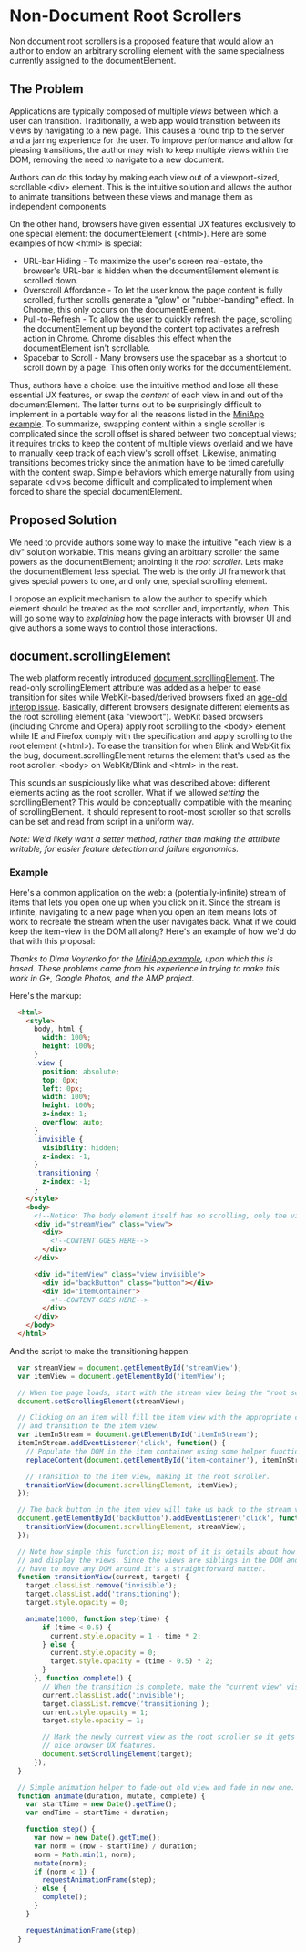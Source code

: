 # Non-Document Root Scrollers

Non document root scrollers is a proposed feature that would allow an author to
endow an arbitrary scrolling element with the same specialness currently
assigned to the documentElement.

## The Problem

Applications are typically composed of multiple *views* between which a user can
transition. Traditionally, a web app would transition between its views by
navigating to a new page. This causes a round trip to the server and a jarring
experience for the user. To improve performance and allow for pleasing
transitions, the author may wish to keep multiple views within the DOM,
removing the need to navigate to a new document.

Authors can do this today by making each view out of a viewport-sized,
scrollable &lt;div> element. This is the intuitive solution and allows the
author to animate transitions between these views and manage them as independent
components.

On the other hand, browsers have given essential UX features exclusively to one
special element: the documentElement (&lt;html>). Here are some examples of how
&lt;html> is special:

  * URL-bar Hiding - To maximize the user's screen real-estate, the browser's
    URL-bar is hidden when the documentElement element is scrolled down.
  * Overscroll Affordance - To let the user know the page content is fully
    scrolled, further scrolls generate a "glow" or "rubber-banding" effect. In
    Chrome, this only occurs on the documentElement.
  * Pull-to-Refresh - To allow the user to quickly refresh the page, scrolling
    the documentElement up beyond the content top activates a refresh action
    in Chrome. Chrome disables this effect when the documentElement isn't
    scrollable.
  * Spacebar to Scroll - Many browsers use the spacebar as a shortcut to
    scroll down by a page. This often only works for the documentElement.

Thus, authors have a choice: use the intuitive method and lose all these
essential UX features, or swap the *content* of each view in and out of the
documentElement. The latter turns out to be surprisingly difficult to
implement in a portable way for all the reasons listed in the
[MiniApp example](https://docs.google.com/document/d/11kwtjxXelqsIELtHfXDWLWVPrdGJGdy4yvHu-2mGyn4/edit#heading=h.kho1ejnoqhs7).
To summarize, swapping content within a single scroller is complicated since
the scroll offset is shared between two conceptual views; it requires tricks to
keep the content of multiple views overlaid and we have to manually keep track
of each view's scroll offset. Likewise, animating transitions becomes tricky
since the animation have to be timed carefully with the content swap. Simple
behaviors which emerge naturally from using separate &lt;div>s become difficult
and complicated to implement when forced to share the special documentElement.

## Proposed Solution



We need to provide authors some way to make the intuitive "each view is a div"
solution workable. This means giving an arbitrary scroller the same powers as
the documentElement; anointing it the *root scroller*. Lets make the documentElement
less special. The web is the only UI framework that gives special powers to one, and
only one, special scrolling element.

I propose an explicit mechanism to allow the author to specify which element should
be treated as the root scroller and, importantly, *when*. This will go some way to
*explaining* how the page interacts with browser UI and give authors a some ways to
control those interactions.

## document.scrollingElement

The web platform recently introduced
[document.scrollingElement](https://drafts.csswg.org/cssom-view/#dom-document-scrollingelement).
The read-only scrollingElement attribute was added as a helper to ease
transition for sites while WebKit-based/derived browsers fixed an
[age-old interop issue](https://dev.opera.com/articles/fixing-the-scrolltop-bug/).
Basically, different browsers designate different elements as the root
scrolling element (aka "viewport"). WebKit based browsers (including Chrome
and Opera) apply root scrolling to the &lt;body> element while IE and Firefox
comply with the specification and apply scrolling to the root element (&lt;html>).
To ease the transition for when Blink and WebKit fix the bug, document.scrollingElement
returns the element that's used as the root scroller: &lt;body> on WebKit/Blink
and &lt;html> in the rest.

This sounds an suspiciously like what was described above: different elements
acting as the root scroller. What if we allowed *setting* the scrollingElement?
This would be conceptually compatible with the meaning of scrollingElement. It
should represent to root-most scroller so that scrolls can be set and read from
script in a uniform way.

*Note: We'd likely want a setter method, rather than making the attribute
writable, for easier feature detection and failure ergonomics.*

### Example

Here's a common application on the web: a (potentially-infinite) stream of items
that lets you open one up when you click on it. Since the stream is infinite,
navigating to a new page when you open an item means lots of work to recreate the
stream when the user navigates back. What if we could keep the item-view in the
DOM all along? Here's an example of how we'd do that with this proposal:

*Thanks to Dima Voytenko for the 
[MiniApp example](https://docs.google.com/document/d/11kwtjxXelqsIELtHfXDWLWVPrdGJGdy4yvHu-2mGyn4/edit#heading=h.kho1ejnoqhs7),
upon which this is based. These problems came from his experience in trying to make
this work in G+, Google Photos, and the AMP project.*

Here's the markup:

```html
  <html>
    <style>
      body, html {
        width: 100%;
        height: 100%;
      }
      .view {
        position: absolute;
        top: 0px;
        left: 0px;
        width: 100%;
        height: 100%;
        z-index: 1;
        overflow: auto;
      }
      .invisible {
        visibility: hidden;
        z-index: -1;
      }
      .transitioning {
        z-index: -1;
      }
    </style>
    <body>
      <!--Notice: The body element itself has no scrolling, only the views scroll-->
      <div id="streamView" class="view">
        <div>
          <!--CONTENT GOES HERE-->
        </div>
      </div>

      <div id="itemView" class="view invisible">
        <div id="backButton" class="button"></div>
        <div id="itemContainer">
          <!--CONTENT GOES HERE-->
        </div>
      </div>
    </body>
  </html>
```

And the script to make the transitioning happen:

```javascript
  var streamView = document.getElementById('streamView');
  var itemView = document.getElementById('itemView');

  // When the page loads, start with the stream view being the "root scroller".
  document.setScrollingElement(streamView);

  // Clicking on an item will fill the item view with the appropriate content
  // and transition to the item view.
  var itemInStream = document.getElementById('itemInStream');
  itemInStream.addEventListener('click', function() {
    // Populate the DOM in the item container using some helper function.
    replaceContent(document.getElementById('item-container'), itemInStream);

    // Transition to the item view, making it the root scroller.
    transitionView(document.scrollingElement, itemView);
  });

  // The back button in the item view will take us back to the stream view.
  document.getElementById('backButton').addEventListener('click', function() {
    transitionView(document.scrollingElement, streamView);
  });

  // Note how simple this function is; most of it is details about how to fade
  // and display the views. Since the views are siblings in the DOM and we don't
  // have to move any DOM around it's a straightforward matter.
  function transitionView(current, target) {
    target.classList.remove('invisible');
    target.classList.add('transitioning');
    target.style.opacity = 0;

    animate(1000, function step(time) {
        if (time < 0.5) {
          current.style.opacity = 1 - time * 2;
        } else {
          current.style.opacity = 0;
          target.style.opacity = (time - 0.5) * 2;
        }
      }, function complete() {
        // When the transition is complete, make the "current view" visible.
        current.classList.add('invisible');
        target.classList.remove('transitioning');
        current.style.opacity = 1;
        target.style.opacity = 1;

        // Mark the newly current view as the root scroller so it gets all the
        // nice browser UX features.
        document.setScrollingElement(target);
      });
  }

  // Simple animation helper to fade-out old view and fade in new one.
  function animate(duration, mutate, complete) {
    var startTime = new Date().getTime();
    var endTime = startTime + duration;

    function step() {
      var now = new Date().getTime();
      var norm = (now - startTime) / duration;
      norm = Math.min(1, norm);
      mutate(norm);
      if (norm < 1) {
        requestAnimationFrame(step);
      } else {
        complete();
      }
    }

    requestAnimationFrame(step);
  }
```

